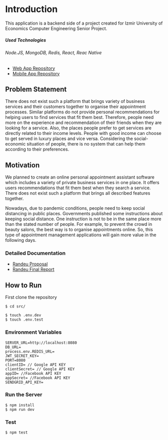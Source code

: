 # Introduction

This application is a backend side of a project created for Izmir University of Economics Computer Engineering Senior Project.

##### Used Technologies

###### Node.JS, MongoDB, Redis, React, Reac Native

- [Web App Repository](https://github.com/serbestemre/randeu-webApp)
- [Mobile App Repository](https://github.com/sercankavdir/randeu-mobileApp)

## Problem Statement

There does not exist such a platform that brings variety of business services and their customers together to organise their appointment processes. Similar platforms do not provide personal recommendations for helping users to find services that fit them best. Therefore, people need more on the experience and recommendation of their friends when they are looking for a service. Also, the places people prefer to get services are directly related to their income levels. People with good income can choose to get served in luxury places and vice versa. Considering the social-economic situation of people, there is no system that can help them according to their preferences.

## Motivation

We planned to create an online personal appointment assistant software which includes a variety of private business services in one place. It offers users recommendations that fit them best when they search a service. There does not exist such a platform that brings all described features together.

Nowadays, due to pandemic conditions, people need to keep social distancing in public places. Governments published some instructions about keeping social distance. One instruction is not to be in the same place more than the stated number of people. For example, to prevent the crowd in beauty salons, the best way is to organise appointments online. So, this type of appointment management applications will gain more value in the following days.

### Detailed Documentation

* [Randeu Proposal](https://github.com/serbestemre/personal-appointment-assistant/blob/master/randeu-proposal.pdf)
* [Randeu Final Report](https://github.com/serbestemre/personal-appointment-assistant/blob/master/randeu-final-report.pdf)


## How to Run

First clone the repository

```
$ cd src/
```

```
$ touch .env.dev 
$ touch .env.test
```

### Environment Variables

```
SERVER_URL=http://localhost:8080
DB_URL=
process.env.REDIS_URL=
JWT_SECRET_KEY=
PORT=8080
clientID= // Google API KEY
clientSecret= // Google API KEY
appID= //Facebook API KEY
appSecret= //Facebook API KEY
SENDGRID_API_KEY= 
```
### Run the Server

```
$ npm install
$ npm run dev
```

### Test

``` $ npm test ```
